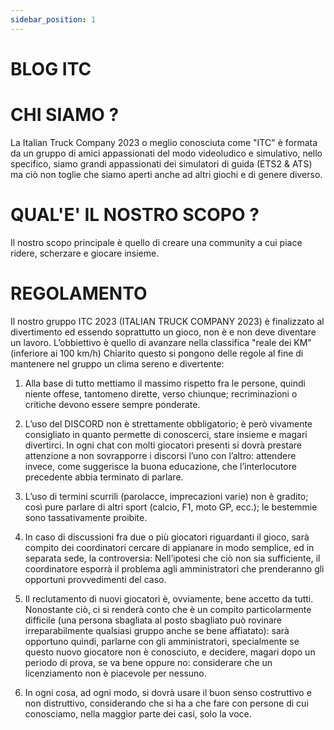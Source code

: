 ```yaml
---
sidebar_position: 1
---
```

# BLOG ITC

# CHI SIAMO ?
La Italian Truck Company 2023 o meglio conosciuta come "ITC" è formata da un gruppo di amici appassionati del modo videoludico e simulativo, nello specifico, siamo grandi appassionati dei simulatori di guida (ETS2 & ATS) ma ciò non toglie che siamo aperti anche ad altri giochi e di genere diverso.

# QUAL'E' IL NOSTRO SCOPO ?
Il nostro scopo principale è quello di creare una community a cui piace ridere, scherzare e giocare insieme.

# REGOLAMENTO
Il nostro gruppo ITC 2023 (ITALIAN TRUCK COMPANY 2023) è finalizzato al divertimento ed essendo
soprattutto un gioco, non è e non deve diventare un lavoro.
L’obbiettivo è quello di avanzare nella classifica "reale dei KM" (inferiore ai 100 km/h)
Chiarito questo si pongono delle regole al fine di mantenere nel gruppo un clima sereno e divertente:

1) Alla base di tutto mettiamo il massimo rispetto fra le persone, quindi niente offese,
tantomeno dirette, verso chiunque; recriminazioni o critiche devono essere sempre
ponderate.

2) L’uso del DISCORD non è strettamente obbligatorio; è però vivamente consigliato in quanto
permette di conoscerci, stare insieme e magari divertirci. In ogni chat con molti giocatori
presenti si dovrà prestare attenzione a non sovrapporre i discorsi l’uno con l’altro:
attendere invece, come suggerisce la buona educazione, che l’interlocutore precedente
abbia terminato di parlare.

3) L’uso di termini scurrili (parolacce, imprecazioni varie) non è gradito;
così pure parlare di altri sport (calcio, F1, moto GP, ecc.); le bestemmie sono tassativamente proibite.

4) In caso di discussioni fra due o più giocatori riguardanti il gioco, sarà compito dei
coordinatori cercare di appianare in modo semplice, ed in separata sede, la controversia:
Nell’ipotesi che ciò non sia sufficiente, il coordinatore esporrà il problema agli
amministratori che prenderanno gli opportuni provvedimenti del caso.

5) Il reclutamento di nuovi giocatori è, ovviamente, bene accetto da tutti. Nonostante ciò, ci si
renderà conto che è un compito particolarmente difficile (una persona sbagliata al posto
sbagliato può rovinare irreparabilmente qualsiasi gruppo anche se bene affiatato): sarà
opportuno quindi, parlarne con gli amministratori, specialmente se questo nuovo giocatore
non è conosciuto, e decidere, magari dopo un periodo di prova, se va bene oppure no:
considerare che un licenziamento non è piacevole per nessuno.

6) In ogni cosa, ad ogni modo, si dovrà usare il buon senso costruttivo e non distruttivo,
considerando che si ha a che fare con persone di cui conosciamo, nella maggior parte dei
casi, solo la voce.